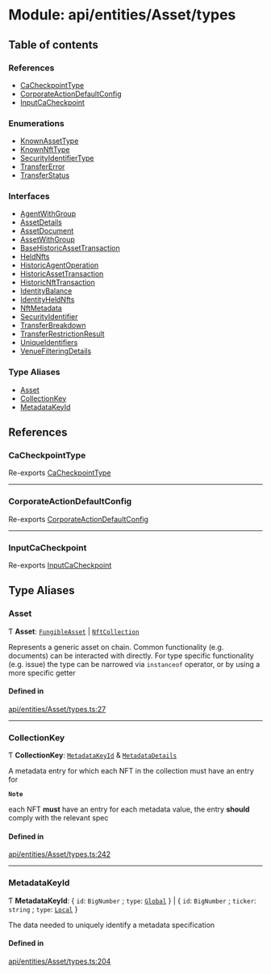 # Module: api/entities/Asset/types

## Table of contents

### References

- [CaCheckpointType](../wiki/api.entities.Asset.types#cacheckpointtype)
- [CorporateActionDefaultConfig](../wiki/api.entities.Asset.types#corporateactiondefaultconfig)
- [InputCaCheckpoint](../wiki/api.entities.Asset.types#inputcacheckpoint)

### Enumerations

- [KnownAssetType](../wiki/api.entities.Asset.types.KnownAssetType)
- [KnownNftType](../wiki/api.entities.Asset.types.KnownNftType)
- [SecurityIdentifierType](../wiki/api.entities.Asset.types.SecurityIdentifierType)
- [TransferError](../wiki/api.entities.Asset.types.TransferError)
- [TransferStatus](../wiki/api.entities.Asset.types.TransferStatus)

### Interfaces

- [AgentWithGroup](../wiki/api.entities.Asset.types.AgentWithGroup)
- [AssetDetails](../wiki/api.entities.Asset.types.AssetDetails)
- [AssetDocument](../wiki/api.entities.Asset.types.AssetDocument)
- [AssetWithGroup](../wiki/api.entities.Asset.types.AssetWithGroup)
- [BaseHistoricAssetTransaction](../wiki/api.entities.Asset.types.BaseHistoricAssetTransaction)
- [HeldNfts](../wiki/api.entities.Asset.types.HeldNfts)
- [HistoricAgentOperation](../wiki/api.entities.Asset.types.HistoricAgentOperation)
- [HistoricAssetTransaction](../wiki/api.entities.Asset.types.HistoricAssetTransaction)
- [HistoricNftTransaction](../wiki/api.entities.Asset.types.HistoricNftTransaction)
- [IdentityBalance](../wiki/api.entities.Asset.types.IdentityBalance)
- [IdentityHeldNfts](../wiki/api.entities.Asset.types.IdentityHeldNfts)
- [NftMetadata](../wiki/api.entities.Asset.types.NftMetadata)
- [SecurityIdentifier](../wiki/api.entities.Asset.types.SecurityIdentifier)
- [TransferBreakdown](../wiki/api.entities.Asset.types.TransferBreakdown)
- [TransferRestrictionResult](../wiki/api.entities.Asset.types.TransferRestrictionResult)
- [UniqueIdentifiers](../wiki/api.entities.Asset.types.UniqueIdentifiers)
- [VenueFilteringDetails](../wiki/api.entities.Asset.types.VenueFilteringDetails)

### Type Aliases

- [Asset](../wiki/api.entities.Asset.types#asset)
- [CollectionKey](../wiki/api.entities.Asset.types#collectionkey)
- [MetadataKeyId](../wiki/api.entities.Asset.types#metadatakeyid)

## References

### CaCheckpointType

Re-exports [CaCheckpointType](../wiki/api.entities.Asset.Fungible.Checkpoints.types.CaCheckpointType)

___

### CorporateActionDefaultConfig

Re-exports [CorporateActionDefaultConfig](../wiki/api.entities.Asset.Fungible.CorporateActions.types.CorporateActionDefaultConfig)

___

### InputCaCheckpoint

Re-exports [InputCaCheckpoint](../wiki/api.entities.Asset.Fungible.Checkpoints.types#inputcacheckpoint)

## Type Aliases

### Asset

Ƭ **Asset**: [`FungibleAsset`](../wiki/api.entities.Asset.Fungible.FungibleAsset) \| [`NftCollection`](../wiki/api.entities.Asset.NonFungible.NftCollection.NftCollection)

Represents a generic asset on chain. Common functionality (e.g. documents) can be interacted with directly. For type specific functionality (e.g. issue) the type can
be narrowed via `instanceof` operator, or by using a more specific getter

#### Defined in

[api/entities/Asset/types.ts:27](https://github.com/PolymeshAssociation/polymesh-sdk/blob/88db4a91/src/api/entities/Asset/types.ts#L27)

___

### CollectionKey

Ƭ **CollectionKey**: [`MetadataKeyId`](../wiki/api.entities.Asset.types#metadatakeyid) & [`MetadataDetails`](../wiki/api.entities.MetadataEntry.types.MetadataDetails)

A metadata entry for which each NFT in the collection must have an entry for

**`Note`**

each NFT **must** have an entry for each metadata value, the entry **should** comply with the relevant spec

#### Defined in

[api/entities/Asset/types.ts:242](https://github.com/PolymeshAssociation/polymesh-sdk/blob/88db4a91/src/api/entities/Asset/types.ts#L242)

___

### MetadataKeyId

Ƭ **MetadataKeyId**: \{ `id`: `BigNumber` ; `type`: [`Global`](../wiki/api.entities.MetadataEntry.types.MetadataType#global)  } \| \{ `id`: `BigNumber` ; `ticker`: `string` ; `type`: [`Local`](../wiki/api.entities.MetadataEntry.types.MetadataType#local)  }

The data needed to uniquely identify a metadata specification

#### Defined in

[api/entities/Asset/types.ts:204](https://github.com/PolymeshAssociation/polymesh-sdk/blob/88db4a91/src/api/entities/Asset/types.ts#L204)

